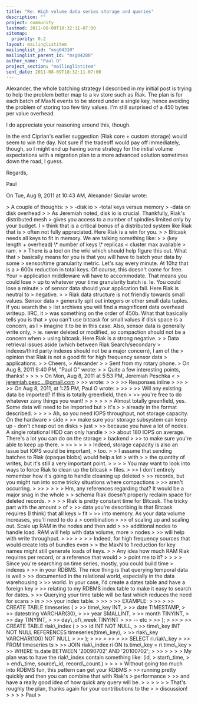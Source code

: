 ```yaml
---
title: "Re: High volume data series storage and queries"
description: ""
project: community
lastmod: 2011-08-09T18:32:11-07:00
sitemap:
  priority: 0.2
layout: mailinglistitem
mailinglist_id: "msg04310"
mailinglist_parent_id: "msg04280"
author_name: "Paul O"
project_section: "mailinglistitem"
sent_date: 2011-08-09T18:32:11-07:00
---
```



Alexander, the whole batching strategy I described in my initial post is
trying to help the problem better map to a kv store such as Riak. The plan
is for each batch of MaxN events to be stored under a single key, hence
avoiding the problem of storing too few tiny values. I'm still surprised of
a 450 bytes per value overhead.

I do appreciate your reasoning around this, though.

In the end Ciprian's earlier suggestion (Riak core + custom storage) would
seem to win the day. Not sure if the tradeoff would pay off immediately,
though, so I might end up having some strategy for the initial volume
expectations with a migration plan to a more advanced solution sometimes
down the road, I guess.

Regards,

Paul

On Tue, Aug 9, 2011 at 10:43 AM, Alexander Sicular wrote:

&gt; A couple of thoughts:
&gt;
&gt; -disk io
&gt; -total keys versus memory
&gt; -data on disk overhead
&gt;
&gt; As Jeremiah noted, disk io is crucial. Thankfully, Riak's distributed mesh
&gt; gives you access to a number of spindles limited only by your budget. I
&gt; think that is a critical bonus of a distributed system like Riak that is
&gt; often not fully appreciated. Here Riak is a win for you.
&gt;
&gt; Bitcask needs all keys to fit in memory. We are talking something like:
&gt;
&gt; (key length + overhead) \\* number of keys \\* replicas &lt; cluster max available
&gt; ram.
&gt;
&gt; There is a tool on the wiki which should help figure this out. What that
&gt; basically means for you is that you will have to batch your data by some
&gt; sensor/time granularity metric. Let's say every minute. At 10hz that is a
&gt; 600x reduction in total keys. Of course, this doesn't come for free. Your
&gt; application middleware will have to accommodate. That means you could lose
&gt; up to whatever your time granularity batch is. Ie. You could lose a minute
&gt; of sensor data should your application fail. Here Riak is neutral to
&gt; negative.
&gt;
&gt; Riak data structure is not friendly towards small values. Sensor data
&gt; generally spit out integers or other small data tuples. If you search the
&gt; list archives you will find a magnificent data overhead writeup. IIRC, it
&gt; was something on the order of 450b. What that basically tells you is that
&gt; you can't use bitcask for small values if disk space is a concern, as I
&gt; imagine it to be in this case. Also, sensor data is generally write only,
&gt; ie. never deleted or modified, so compaction should not be a concern when
&gt; using bitcask. Here Riak is a strong negative.
&gt;
&gt; Data retrieval issues aside (which between Riak Search/secondary
&gt; indexes/third party indexes should not be a major concern), I am of the
&gt; opinion that Riak is not a good fit for high frequency sensor data
&gt; applications.
&gt;
&gt; Cheers,
&gt; Alexander
&gt;
&gt; Sent from my rotary phone.
&gt; On Aug 8, 2011 9:40 PM, "Paul O"  wrote:
&gt; &gt; Quite a few interesting points, thanks!
&gt; &gt;
&gt; &gt; On Mon, Aug 8, 2011 at 5:53 PM, Jeremiah Peschka &lt;
&gt; jeremiah.pesc...@gmail.com
&gt; &gt;&gt; wrote:
&gt; &gt;
&gt; &gt;&gt; Responses inline
&gt; &gt;&gt;
&gt; &gt;&gt; On Aug 8, 2011, at 1:25 PM, Paul O wrote:
&gt; &gt;&gt;
&gt; &gt;&gt; Will any existing data be imported? If this is totally greenfield, then
&gt; &gt;&gt; you're free to do whatever zany things you want!
&gt; &gt;
&gt; &gt;
&gt; &gt; Almost totally greenfield, yes. Some data will need to be imported but
&gt; it's
&gt; &gt; already in the format described.
&gt; &gt;
&gt; &gt; Ah, so you need IOPS throughput, not storage capacity. On the hardware
&gt; side
&gt; &gt;&gt; make sure your storage subsystem can keep up - don't cheap out on disks
&gt; just
&gt; &gt;&gt; because you have a lot of nodes. A single rotational HDD can only handle
&gt; &gt;&gt; about 180 IOPS on average. There's a lot you can do on the storage
&gt; backend
&gt; &gt;&gt; to make sure you're able to keep up there.
&gt; &gt;&gt;
&gt; &gt;
&gt; &gt; Indeed, storage capacity is also an issue but IOPS would be important,
&gt; too.
&gt; &gt; I assume that sending batches to Riak (opaque blobs) would help a lot
&gt; with
&gt; &gt; the quantity of writes, but it's still a very important point.
&gt; &gt;
&gt; &gt; You may want to look into ways to force Riak to clean up the bitcask
&gt; files.
&gt; &gt;&gt; I don't entirely remember how it's going to handle cleaning up deleted
&gt; &gt;&gt; records, but you might run into some tricky situations where compactions
&gt; &gt;&gt; aren't occurring.
&gt; &gt;&gt;
&gt; &gt;
&gt; &gt; Hm, any references regarding that? It would be a major snag in the whole
&gt; &gt; schema Riak doesn't properly reclaim space for deleted records.
&gt; &gt;
&gt; &gt; Riak is pretty constant time for Bitcask. The tricky part with the amount
&gt; of
&gt; &gt;&gt; data you're describing is that Bitcask requires (I think) that all keys
&gt; fit
&gt; &gt;&gt; into memory. As your data volume increases, you'll need to do a
&gt; combination
&gt; &gt;&gt; of scaling up and scaling out. Scale up RAM in the nodes and then add
&gt; &gt;&gt; additional nodes to handle load. RAM will help with data volume, more
&gt; nodes
&gt; &gt;&gt; will help with write throughput.
&gt; &gt;&gt;
&gt; &gt;
&gt; &gt; Indeed, for high frequency sources that would create lots of bundles even
&gt; &gt; the MaxN to 1 reduction for key names might still generate loads of keys.
&gt; &gt; Any idea how much RAM Riak requires per record, or a reference that would
&gt; &gt; point me to it?
&gt; &gt;
&gt; &gt; Since you're searching on time series, mostly, you could build time
&gt; indexes
&gt; &gt;&gt; in your RDBMS. The nice thing is that querying temporal data is well
&gt; &gt;&gt; documented in the relational world, especially in the data warehousing
&gt; &gt;&gt; world. In your case, I'd create a dates table and have a foreign key
&gt; &gt;&gt; relating to my RDBMS index table to make it easy to search for dates.
&gt; &gt;&gt; Querying your time table will be fast which reduces the need for scans
&gt; in
&gt; &gt;&gt; your index table.
&gt; &gt;&gt;
&gt; &gt;&gt; EXAMPLE:
&gt; &gt;&gt;
&gt; &gt;&gt; CREATE TABLE timeseries (
&gt; &gt;&gt; time\\_key INT,
&gt; &gt;&gt; date TIMESTAMP,
&gt; &gt;&gt; datestring VARCHAR(30),
&gt; &gt;&gt; year SMALLINT,
&gt; &gt;&gt; month TINYINT,
&gt; &gt;&gt; day TINYINT,
&gt; &gt;&gt; day\\_of\\_week TINYINT
&gt; &gt;&gt; -- etc
&gt; &gt;&gt; );
&gt; &gt;&gt;
&gt; &gt;&gt; CREATE TABLE riak\\_index (
&gt; &gt;&gt; id INT NOT NULL,
&gt; &gt;&gt; time\\_key INT NOT NULL REFERENCES timeseries(time\\_key),
&gt; &gt;&gt; riak\\_key VARCHAR(100) NOT NULL
&gt; &gt;&gt; );
&gt; &gt;&gt;
&gt; &gt;&gt;
&gt; &gt;&gt; SELECT ri.riak\\_key
&gt; &gt;&gt; FROM timeseries ts
&gt; &gt;&gt; JOIN riak\\_index ri ON ts.time\\_key = ri.time\\_key
&gt; &gt;&gt; WHERE ts.date BETWEEN '20090702' AND '20100702';
&gt; &gt;&gt;
&gt; &gt;
&gt; &gt; My plan was to have the riak\\_index contain something like: (id,
&gt; start\\_time,
&gt; &gt; end\\_time, source\\_id, record\\_count.)
&gt; &gt;
&gt; &gt; Without going too much into RDBMS fun, this pattern can get your RDBMS
&gt; &gt;&gt; running pretty quickly and then you can combine that with Riak's
&gt; performance
&gt; &gt;&gt; and have a really good idea of how quick any query will be.
&gt; &gt;
&gt; &gt;
&gt; &gt; That's roughly the plan, thanks again for your contributions to the
&gt; &gt; discussion!
&gt; &gt;
&gt; &gt; Paul
&gt;
